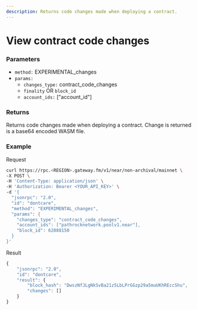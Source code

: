 ```yaml
---
description: Returns code changes made when deploying a contract.
---
```


# View contract code changes

### **Parameters**
* `method:` EXPERIMENTAL_changes
* `params:`
  * `changes_type:` contract_code_changes
  * `finality` OR `block_id`
  * `account_ids:` ["account_id"]

### **Returns**
Returns code changes made when deploying a contract. Change is returned is a base64 encoded WASM file.

### **Example**

Request

```bash
curl https://rpc.<REGION>.gateway.fm/v1/near/non-archival/mainnet \
-X POST \
-H 'Content-Type: application/json' \
-H 'Authorization: Bearer <YOUR_API_KEY>' \
-d '{
  "jsonrpc": "2.0",
  "id": "dontcare",
  "method": "EXPERIMENTAL_changes",
  "params": {
    "changes_type": "contract_code_changes",
    "account_ids": ["pathrocknetwork.poolv1.near"],
    "block_id": 62888150
  }
}'
```

Result

```javascript
{
    "jsonrpc": "2.0",
    "id": "dontcare",
    "result": {
        "block_hash": "DwszNfJLgNkSvBa21z5LbLPrGGzp29a5muUKhREccShu",
        "changes": []
    }
}
```